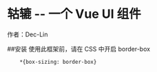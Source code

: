 # 轱辘  --  一个 Vue UI 组件
作者：Dec-Lin

##安装
使用此框架前，请在 CSS 中开启 border-box
```
    *{box-sizing: border-box}
```

